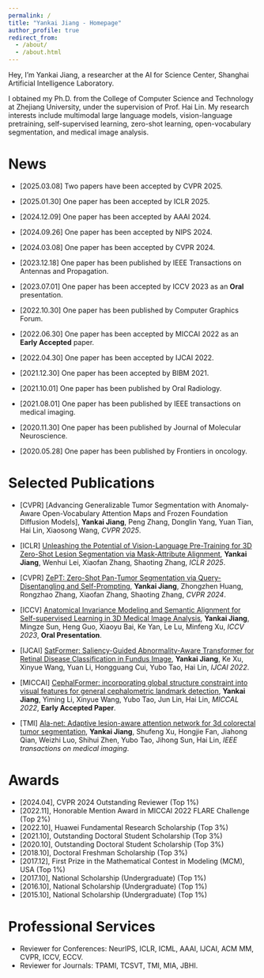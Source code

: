 ```yaml
---
permalink: /
title: "Yankai Jiang - Homepage"
author_profile: true
redirect_from: 
  - /about/
  - /about.html
---
```


Hey, I’m Yankai Jiang, a researcher at the AI for Science Center, Shanghai Artificial Intelligence Laboratory.

I obtained my Ph.D. from the College of Computer Science and Technology at Zhejiang University, under the supervision of Prof. Hai Lin. My research interests include multimodal large language models, vision-language pretraining, self-supervised learning, zero-shot learning, open-vocabulary segmentation, and medical image analysis.

News
======
- [2025.03.08] Two papers have been accepted by CVPR 2025.

- [2025.01.30] One paper has been accepted by ICLR 2025.

- [2024.12.09] One paper has been accepted by AAAI 2024.

- [2024.09.26] One paper has been accepted by NIPS 2024.

- [2024.03.08] One paper has been accepted by CVPR 2024.

- [2023.12.18] One paper has been published by IEEE Transactions on Antennas and Propagation.

- [2023.07.01] One paper has been accepted by ICCV 2023 as an **Oral** presentation.

- [2022.10.30] One paper has been published by Computer Graphics Forum.

- [2022.06.30] One paper has been accepted by MICCAI 2022 as an **Early Accepted** paper.

- [2022.04.30] One paper has been accepted by IJCAI 2022.

- [2021.12.30] One paper has been accepted by BIBM 2021.

- [2021.10.01] One paper has been published by Oral Radiology.

- [2021.08.01] One paper has been published by IEEE transactions on medical imaging.

- [2020.11.30] One paper has been published by Journal of Molecular Neuroscience.

- [2020.05.28] One paper has been published by Frontiers in oncology.

Selected Publications
======
- [CVPR] [Advancing Generalizable Tumor Segmentation with Anomaly-Aware Open-Vocabulary Attention Maps and Frozen Foundation Diffusion Models], **Yankai Jiang**, Peng Zhang, Donglin Yang, Yuan Tian, Hai Lin, Xiaosong Wang, *CVPR 2025*.

- [ICLR] [Unleashing the Potential of Vision-Language Pre-Training for 3D Zero-Shot Lesion Segmentation via Mask-Attribute Alignment](https://openreview.net/forum?id=QG31By6S6w&referrer=%5BAuthor%20Console%5D(%2Fgroup%3Fid%3DICLR.cc%2F2025%2FConference%2FAuthors%23your-submissions)), **Yankai Jiang**, Wenhui Lei, Xiaofan Zhang, Shaoting Zhang, *ICLR 2025*.

- [CVPR] [ZePT: Zero-Shot Pan-Tumor Segmentation via Query-Disentangling and Self-Prompting](https://openaccess.thecvf.com/content/CVPR2024/html/Jiang_ZePT_Zero-Shot_Pan-Tumor_Segmentation_via_Query-Disentangling_and_Self-Prompting_CVPR_2024_paper.html), **Yankai Jiang**, Zhongzhen Huang, Rongzhao Zhang, Xiaofan Zhang, Shaoting Zhang, *CVPR 2024*.

- [ICCV] [Anatomical Invariance Modeling and Semantic Alignment for Self-supervised Learning in 3D Medical Image Analysis](https://openaccess.thecvf.com/content/ICCV2023/html/Jiang_Anatomical_Invariance_Modeling_and_Semantic_Alignment_for_Self-supervised_Learning_in_ICCV_2023_paper.html), **Yankai Jiang**, Mingze Sun, Heng Guo, Xiaoyu Bai, Ke Yan, Le Lu, Minfeng Xu, *ICCV 2023*, **Oral Presentation**.

- [IJCAI] [SatFormer: Saliency-Guided Abnormality-Aware Transformer for Retinal Disease Classification in Fundus Image](https://www.ijcai.org/proceedings/2022/0138.pdf), **Yankai Jiang**, Ke Xu, Xinyue Wang, Yuan Li, Hongguang Cui, Yubo Tao, Hai Lin, *IJCAI 2022*.

- [MICCAI] [CephalFormer: incorporating global structure constraint into visual features for general cephalometric landmark detection](https://link.springer.com/chapter/10.1007/978-3-031-16437-8_22), **Yankai Jiang**, Yiming Li, Xinyue Wang, Yubo Tao, Jun Lin, Hai Lin, *MICCAL 2022*, **Early Accepted Paper**.

- [TMI] [Ala-net: Adaptive lesion-aware attention network for 3d colorectal tumor segmentation](https://ieeexplore.ieee.org/abstract/document/9469886/), **Yankai Jiang**, Shufeng Xu, Hongjie Fan, Jiahong Qian, Weizhi Luo, Shihui Zhen, Yubo Tao, Jihong Sun, Hai Lin, *IEEE transactions on medical imaging*.

Awards
======
- [2024.04], CVPR 2024 Outstanding Reviewer (Top 1%)
- [2022.11], Honorable Mention Award in MICCAI 2022 FLARE Challenge (Top 2%)
- [2022.10], Huawei Fundamental Research Scholarship (Top 3%)
- [2021.10], Outstanding Doctoral Student Scholarship (Top 3%)
- [2020.10], Outstanding Doctoral Student Scholarship (Top 3%)
- [2018.10], Doctoral Freshman Scholarship (Top 3%)
- [2017.12], First Prize in the Mathematical Contest in Modeling (MCM), USA (Top 1%)
- [2017.10], National Scholarship (Undergraduate) (Top 1%)
- [2016.10], National Scholarship (Undergraduate) (Top 1%)
- [2015.10], National Scholarship (Undergraduate) (Top 1%)

Professional Services
======
- Reviewer for Conferences: NeurIPS, ICLR, ICML, AAAI, IJCAI, ACM MM, CVPR, ICCV, ECCV.
- Reviewer for Journals: TPAMI, TCSVT, TMI, MIA, JBHI.
